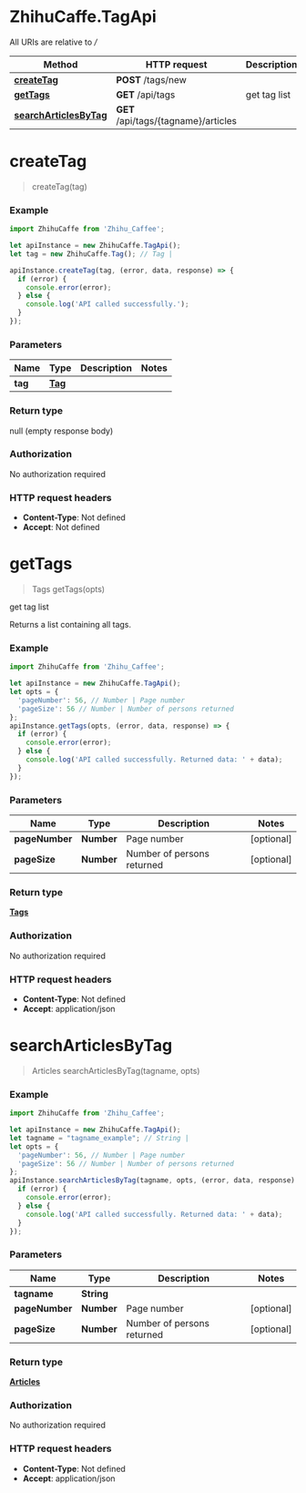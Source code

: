 # ZhihuCaffe.TagApi

All URIs are relative to */*

Method | HTTP request | Description
------------- | ------------- | -------------
[**createTag**](TagApi.md#createTag) | **POST** /tags/new | 
[**getTags**](TagApi.md#getTags) | **GET** /api/tags | get tag list
[**searchArticlesByTag**](TagApi.md#searchArticlesByTag) | **GET** /api/tags/{tagname}/articles | 

<a name="createTag"></a>
# **createTag**
> createTag(tag)



### Example
```javascript
import ZhihuCaffe from 'Zhihu_Caffee';

let apiInstance = new ZhihuCaffe.TagApi();
let tag = new ZhihuCaffe.Tag(); // Tag | 

apiInstance.createTag(tag, (error, data, response) => {
  if (error) {
    console.error(error);
  } else {
    console.log('API called successfully.');
  }
});
```

### Parameters

Name | Type | Description  | Notes
------------- | ------------- | ------------- | -------------
 **tag** | [**Tag**](.md)|  | 

### Return type

null (empty response body)

### Authorization

No authorization required

### HTTP request headers

 - **Content-Type**: Not defined
 - **Accept**: Not defined

<a name="getTags"></a>
# **getTags**
> Tags getTags(opts)

get tag list

Returns a list containing all tags.

### Example
```javascript
import ZhihuCaffe from 'Zhihu_Caffee';

let apiInstance = new ZhihuCaffe.TagApi();
let opts = { 
  'pageNumber': 56, // Number | Page number
  'pageSize': 56 // Number | Number of persons returned
};
apiInstance.getTags(opts, (error, data, response) => {
  if (error) {
    console.error(error);
  } else {
    console.log('API called successfully. Returned data: ' + data);
  }
});
```

### Parameters

Name | Type | Description  | Notes
------------- | ------------- | ------------- | -------------
 **pageNumber** | **Number**| Page number | [optional] 
 **pageSize** | **Number**| Number of persons returned | [optional] 

### Return type

[**Tags**](Tags.md)

### Authorization

No authorization required

### HTTP request headers

 - **Content-Type**: Not defined
 - **Accept**: application/json

<a name="searchArticlesByTag"></a>
# **searchArticlesByTag**
> Articles searchArticlesByTag(tagname, opts)



### Example
```javascript
import ZhihuCaffe from 'Zhihu_Caffee';

let apiInstance = new ZhihuCaffe.TagApi();
let tagname = "tagname_example"; // String | 
let opts = { 
  'pageNumber': 56, // Number | Page number
  'pageSize': 56 // Number | Number of persons returned
};
apiInstance.searchArticlesByTag(tagname, opts, (error, data, response) => {
  if (error) {
    console.error(error);
  } else {
    console.log('API called successfully. Returned data: ' + data);
  }
});
```

### Parameters

Name | Type | Description  | Notes
------------- | ------------- | ------------- | -------------
 **tagname** | **String**|  | 
 **pageNumber** | **Number**| Page number | [optional] 
 **pageSize** | **Number**| Number of persons returned | [optional] 

### Return type

[**Articles**](Articles.md)

### Authorization

No authorization required

### HTTP request headers

 - **Content-Type**: Not defined
 - **Accept**: application/json

